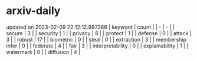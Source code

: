 # arxiv-daily
updated on 2023-02-09 22:12:12.987386
| keyword | count |
| - | - |
| secure | 3 |
| security | 1 |
| privacy | 8 |
| protect | 1 |
| defense | 0 |
| attack | 3 |
| robust | 17 |
| biometric | 0 |
| steal | 0 |
| extraction | 3 |
| membership infer | 0 |
| federate | 4 |
| fair | 3 |
| interpretability | 0 |
| explainability | 1 |
| watermark | 0 |
| diffusion | 4 |
